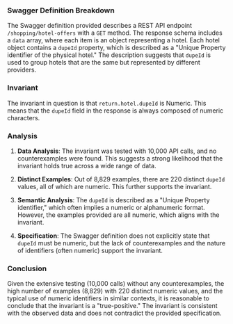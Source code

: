 ### Swagger Definition Breakdown

The Swagger definition provided describes a REST API endpoint `/shopping/hotel-offers` with a `GET` method. The response schema includes a `data` array, where each item is an object representing a hotel. Each hotel object contains a `dupeId` property, which is described as a "Unique Property identifier of the physical hotel." The description suggests that `dupeId` is used to group hotels that are the same but represented by different providers.

### Invariant

The invariant in question is that `return.hotel.dupeId` is Numeric. This means that the `dupeId` field in the response is always composed of numeric characters.

### Analysis

1. **Data Analysis**: The invariant was tested with 10,000 API calls, and no counterexamples were found. This suggests a strong likelihood that the invariant holds true across a wide range of data.

2. **Distinct Examples**: Out of 8,829 examples, there are 220 distinct `dupeId` values, all of which are numeric. This further supports the invariant.

3. **Semantic Analysis**: The `dupeId` is described as a "Unique Property identifier," which often implies a numeric or alphanumeric format. However, the examples provided are all numeric, which aligns with the invariant.

4. **Specification**: The Swagger definition does not explicitly state that `dupeId` must be numeric, but the lack of counterexamples and the nature of identifiers (often numeric) support the invariant.

### Conclusion

Given the extensive testing (10,000 calls) without any counterexamples, the high number of examples (8,829) with 220 distinct numeric values, and the typical use of numeric identifiers in similar contexts, it is reasonable to conclude that the invariant is a "true-positive." The invariant is consistent with the observed data and does not contradict the provided specification.

